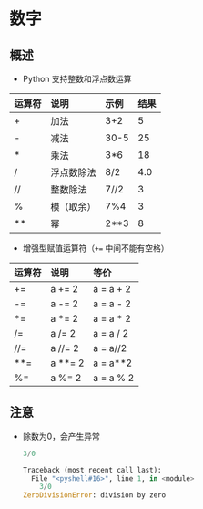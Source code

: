 # 数字

## 概述

+ Python 支持整数和浮点数运算

|运算符|说明|示例|结果|
|:-    |:-        |:-   |:-  |
|+     |加法      |3+2  |5   |
|-     |减法      |30-5 |25  |
|*     |乘法      |3*6  |18  |
|/     |浮点数除法 |8/2  |4.0|
|//    |整数除法   |7//2 |3  |
|%     |模（取余） |7%4  |3  |
|**    |幂         |2**3|8   |

+ 增强型赋值运算符（`+=` 中间不能有空格）

|运算符|说明  |等价     |
|:-  |:-     |:-       |
|+=  |a += 2 |a = a + 2|
|-=  |a -= 2 |a = a - 2|
|*=  |a *= 2 |a = a * 2|
|/=  |a /= 2 |a = a / 2|
|//= |a //= 2|a = a//2 |
|**= |a **= 2|a = a**2 |
|%=  |a %= 2 |a = a % 2|

## 注意

+ 除数为0，会产生异常

  ```py
  3/0

  Traceback (most recent call last):
    File "<pyshell#16>", line 1, in <module>
      3/0
  ZeroDivisionError: division by zero
  ```
